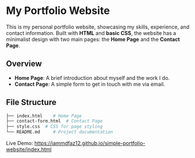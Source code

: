 ﻿# My Portfolio Website

This is my personal portfolio website, showcasing my skills, experience, and contact information. Built with **HTML** and **basic CSS**, the website has a minimalist design with two main pages: the **Home Page** and the **Contact Page**.

## Overview

- **Home Page**: A brief introduction about myself and the work I do.
- **Contact Page**: A simple form to get in touch with me via email.

## File Structure

```bash
├── index.html    # Home Page
├── contact-form.html  # Contact Page
├── style.css  # CSS for page styling
└── README.md     # Project documentation
```
Live Demo: https://iammdfaz12.github.io/simple-portfolio-website/index.html
